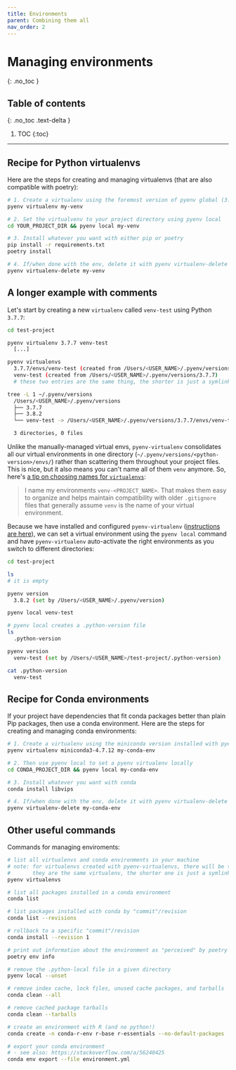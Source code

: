 ```yaml
---
title: Environments
parent: Combining them all
nav_order: 2
---
```


# Managing environments
{: .no_toc }

## Table of contents
{: .no_toc .text-delta }

1. TOC
{:toc}

---

## Recipe for Python virtualenvs

Here are the steps for creating and managing virtualenvs (that are also compatible with poetry):

```sh
# 1. Create a virtualenv using the foremost version of pyenv global (3.8.2 in our case)
pyenv virtualenv my-venv

# 2. Set the virtualvenv to your project directory using pyenv local
cd YOUR_PROJECT_DIR && pyenv local my-venv

# 3. Install whatever you want with either pip or poetry
pip install -r requirements.txt
poetry install

# 4. If/when done with the env, delete it with pyenv virtualenv-delete
pyenv virtualenv-delete my-venv
```

## A longer example with comments

Let's start by creating a new `virtualenv` called `venv-test` using Python `3.7.7`:

```sh
cd test-project

pyenv virtualenv 3.7.7 venv-test
  [...]

pyenv virtualenvs
  3.7.7/envs/venv-test (created from /Users/<USER_NAME>/.pyenv/versions/3.7.7)
  venv-test (created from /Users/<USER_NAME>/.pyenv/versions/3.7.7)
  # these two entries are the same thing, the shorter is just a symlink to the other

tree -L 1 ~/.pyenv/versions
  /Users/<USER_NAME>/.pyenv/versions
  ├── 3.7.7
  ├── 3.8.2
  └── venv-test -> /Users/<USER_NAME>/.pyenv/versions/3.7.7/envs/venv-test

  3 directories, 0 files
```

Unlike the manually-managed virtual envs, `pyenv-virtualenv` consolidates all our virtual environments in one directory (`~/.pyenv/versions/<python-version>/envs/`) rather than scattering them throughout your project files. This is nice, but it also means you can't name all of them `venv` anymore. So, here's [a tip on choosing names for `virtualenvs`](https://medium.com/swlh/a-guide-to-python-virtual-environments-8af34aa106ac#6ca5):

> I name my environments `venv-<PROJECT_NAME>`. That makes them easy to organize and helps maintain compatibility with older `.gitignore` files that generally assume `venv` is the name of your virtual environment.

Because we have installed and configured `pyenv-virtualenv` ([instructions are here](/python-on-macos/pyenv/pyenv-virtualenv.html)), we can set a virtual environment using the `pyenv local` command and have `pyenv-virtualenv` auto-activate the right environments as you switch to different directories:

```sh
cd test-project

ls 
# it is empty

pyenv version
  3.8.2 (set by /Users/<USER_NAME>/.pyenv/version)

pyenv local venv-test

# pyenv local creates a .python-version file
ls
  .python-version

pyenv version
  venv-test (set by /Users/<USER_NAME>/test-project/.python-version)

cat .python-version
  venv-test
```

## Recipe for Conda environments

If your project have dependencies that fit conda packages better than plain Pip packages, then use a conda environment. Here are the steps for creating and managing conda environments:

```sh
# 1. Create a virtualenv using the miniconda version installed with pyenv
pyenv virtualenv miniconda3-4.7.12 my-conda-env

# 2. Then use pyenv local to set a pyenv virtualenv locally
cd CONDA_PROJECT_DIR && pyenv local my-conda-env

# 3. Install whatever you want with conda
conda install libvips

# 4. If/when done with the env, delete it with pyenv virtualenv-delete
pyenv virtualenv-delete my-conda-env
```

## Other useful commands

Commands for managing enviroments:

```sh
# list all virtualenvs and conda environments in your machine
# note: for virtualenvs created with pyenv-virtualenvs, there will be two entries
#       they are the same virtualenv, the shorter one is just a symlink to the other one
pyenv virtualenvs

# list all packages installed in a conda environment
conda list

# list packages installed with conda by "commit"/revision
conda list --revisions

# rollback to a specific "commit"/revision
conda install --revision 1

# print out information about the environment as "perceived" by poetry
poetry env info

# remove the .python-local file in a given directory
pyenv local --unset

# remove index cache, lock files, unused cache packages, and tarballs
conda clean --all

# remove cached package tarballs
conda clean --tarballs

# create an environment with R (and no python!)
conda create -n conda-r-env r-base r-essentials --no-default-packages

# export your conda environment
# - see also: https://stackoverflow.com/a/56240425
conda env export --file environment.yml
```